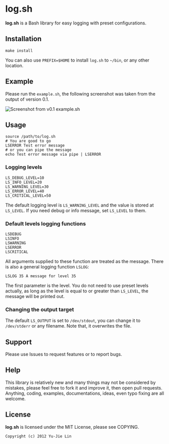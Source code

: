 log.sh
======

**log.sh** is a Bash library for easy logging with preset configurations.

Installation
------------

    make install

You can also use `PREFIX=$HOME` to install `log.sh` to `~/bin`, or any other location.

Example
-------

Please run the `example.sh`, the following screenshot was taken from the output of version 0.1.

![Screenshot from v0.1 example.sh](http://1.bp.blogspot.com/-C4ina8EsnG8/Tx11fpAzEcI/AAAAAAAAC_Y/_-9WjbSOZgs/s1600/2012-01-23--22%253A51%253A57.png)

Usage
-----

    source /path/to/log.sh
    # You are good to go
    LSERROR Test error message
    # or you can pipe the message
    echo Test error message via pipe | LSERROR

### Logging levels

    LS_DEBUG_LEVEL=10
    LS_INFO_LEVEL=20
    LS_WARNING_LEVEL=30
    LS_ERROR_LEVEL=40
    LS_CRITICAL_LEVEL=50

The default logging level is `LS_WARNING_LEVEL` and the value is stored at `LS_LEVEL`. If you need debug or info message, set `LS_LEVEL` to them.

### Default levels logging functions

    LSDEBUG
    LSINFO
    LSWARNING
    LSERROR
    LSCRITICAL

All arguments supplied to these function are treated as the message. There is also a general logging function `LSLOG`:

    LSLOG 35 A message for level 35

The first parameter is the level. You do not need to use preset levels actually, as long as the level is equal to or greater than `LS_LEVEL`, the message will be printed out.

### Changing the output target

The default `LS_OUTPUT` is set to `/dev/stdout`, you can change it to `/dev/stderr` or any filename. Note that, it overwrites the file.

Support
-------

Please use Issues to request features or to report bugs.

Help
----

This library is relatively new and many things may not be considered by mistakes, please feel free to fork it and improve it, then open pull requests. Anything, coding, examples, documentations, ideas, even typo fixing are all welcome.

License
-------

**log.sh** is licensed under the MIT License, please see COPYING.

    Copyright (c) 2012 Yu-Jie Lin
